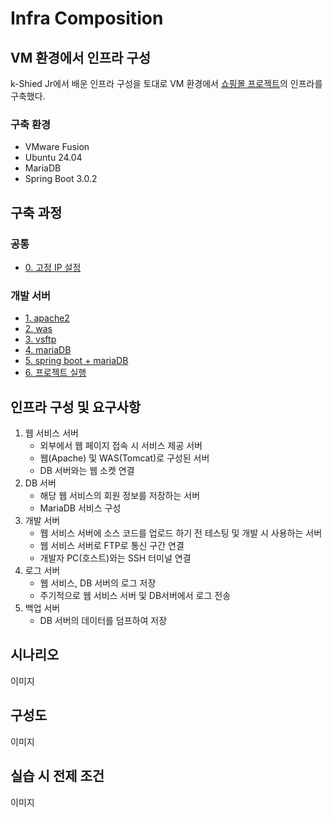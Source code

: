 # Infra Composition

## VM 환경에서 인프라 구성
k-Shied Jr에서 배운 인프라 구성을 토대로 VM 환경에서 [쇼핑몰 프로젝트](https://github.com/wlsdud0/java-spring-project-v2)의 인프라를 구축했다.

### 구축 환경
- VMware Fusion
- Ubuntu 24.04
- MariaDB
- Spring Boot 3.0.2

## 구축 과정
### 공통
- [0. 고정 IP 설정](./인프라-구성/0.%20(공통)고정IP설정.md)
### 개발 서버
- [1. apache2](./인프라-구성/1.%20dev_server/1.%20apache2.md)
- [2. was](./인프라-구성/1.%20dev_server/2.%20was.md)
- [3. vsftp](./인프라-구성/1.%20dev_server/3.%20vsftp.md)
- [4. mariaDB](./인프라-구성/1.%20dev_server/4.%20mariaDB.md)
- [5. spring boot + mariaDB](./인프라-구성/1.%20dev_server/5.%20spring%20boot%20+%20mariaDB.md)
- [6. 프로젝트 실행](./인프라-구성/1.%20dev_server/6.%20프로젝트%20실행.md)

## 인프라 구성 및 요구사항
1. 웹 서비스 서버 
   - 외부에서 웹 페이지 접속 시 서비스 제공 서버
   - 웹(Apache) 및 WAS(Tomcat)로 구성된 서버
   - DB 서버와는 웹 소켓 연결
2. DB 서버
   - 해당 웹 서비스의 회원 정보를 저장하는 서버
   - MariaDB 서비스 구성
3. 개발 서버
   - 웹 서비스 서버에 소스 코드를 업로드 하기 전 테스팅 및 개발 시 사용하는 서버
   - 웹 서비스 서버로 FTP로 통신 구간 연결
   - 개발자 PC(호스트)와는 SSH 터미널 연결
4. 로그 서버
   - 웹 서비스, DB 서버의 로그 저장
   - 주기적으로 웹 서비스 서버 및 DB서버에서 로그 전송
5. 백업 서버
   - DB 서버의 데이터를 덤프하여 저장

## 시나리오
이미지

## 구성도
이미지

## 실습 시 전제 조건
이미지